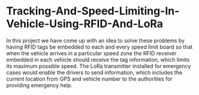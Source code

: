 # Tracking-And-Speed-Limiting-In-Vehicle-Using-RFID-And-LoRa

In this project we have come up with an idea to solve these problems by having RFID tags be embedded to each and every speed limit board so that when the vehicle arrives in a particular speed zone the RFID receiver embedded in each vehicle should receive the tag information, which limits its maximum possible speed. The LoRa transmitter installed for emergency cases would enable the drivers to send information, which includes the current location from GPS and vehicle number to the authorities for providing emergency help.
